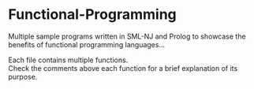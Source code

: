 # Functional-Programming
Multiple sample programs written in SML-NJ and Prolog to showcase the benefits of functional programming languages...

Each file contains multiple functions.<br/>
Check the comments above each function for a brief explanation of its purpose.
